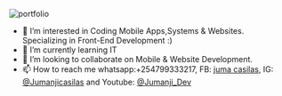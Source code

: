 ![portfolio](https://github.com/Jumanjigobez/Jumanjigobez/assets/73429193/54404272-f8af-4cc3-9965-28786b651db0)

- 👀 I’m interested in Coding Mobile Apps,Systems & Websites. Specializing in Front-End Development :) 
- 🌱 I’m currently learning IT
- 💞️ I’m looking to collaborate on Mobile & Website Development. 
- 📫 How to reach me whatsapp:+254799333217, FB: [juma casilas](https://www.facebook.com/juma.adani), IG: [@Jumanjicasilas](https://www.instagram.com/jumanjicasilas/) and Youtube: [@Jumanji_Dev](https://www.youtube.com/@Jumanji_Dev)

<!---
Jumanjigobez/Jumanjigobez is a ✨ special ✨ repository because its `README.md` (this file) appears on your GitHub profile.
You can click the Preview link to take a look at your changes.
--->
